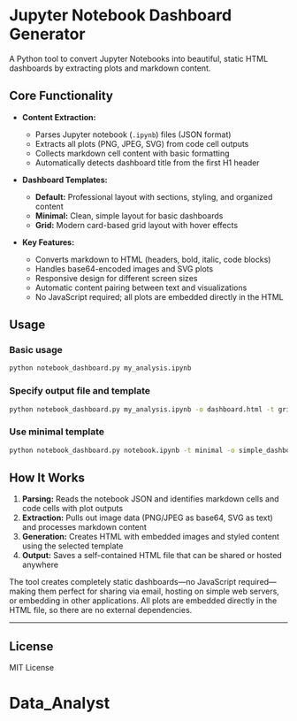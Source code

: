 # Jupyter Notebook Dashboard Generator

A Python tool to convert Jupyter Notebooks into beautiful, static HTML dashboards by extracting plots and markdown content.

## Core Functionality

- **Content Extraction:**
  - Parses Jupyter notebook (`.ipynb`) files (JSON format)
  - Extracts all plots (PNG, JPEG, SVG) from code cell outputs
  - Collects markdown cell content with basic formatting
  - Automatically detects dashboard title from the first H1 header

- **Dashboard Templates:**
  - **Default:** Professional layout with sections, styling, and organized content
  - **Minimal:** Clean, simple layout for basic dashboards
  - **Grid:** Modern card-based grid layout with hover effects

- **Key Features:**
  - Converts markdown to HTML (headers, bold, italic, code blocks)
  - Handles base64-encoded images and SVG plots
  - Responsive design for different screen sizes
  - Automatic content pairing between text and visualizations
  - No JavaScript required; all plots are embedded directly in the HTML

## Usage

### Basic usage
```bash
python notebook_dashboard.py my_analysis.ipynb
```

### Specify output file and template
```bash
python notebook_dashboard.py my_analysis.ipynb -o dashboard.html -t grid
```

### Use minimal template
```bash
python notebook_dashboard.py notebook.ipynb -t minimal -o simple_dashboard.html
```

## How It Works

1. **Parsing:** Reads the notebook JSON and identifies markdown cells and code cells with plot outputs
2. **Extraction:** Pulls out image data (PNG/JPEG as base64, SVG as text) and processes markdown content
3. **Generation:** Creates HTML with embedded images and styled content using the selected template
4. **Output:** Saves a self-contained HTML file that can be shared or hosted anywhere

The tool creates completely static dashboards—no JavaScript required—making them perfect for sharing via email, hosting on simple web servers, or embedding in other applications. All plots are embedded directly in the HTML file, so there are no external dependencies.

---

## License
MIT License
# Data_Analyst

